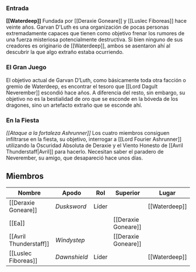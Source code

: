 ### Entrada
**[[Waterdeep]]**
Fundada por [[Deraxie Goneare]] y [[Luslec Fiboreas]] hace veinte años. Garvan D'Luth es una organización de pocas personas extremadamente capaces que tienen como objetivo frenar los rumores de una fuerza misteriosa potencialmente destructiva. Si bien ninguno de sus creadores es originario de [[Waterdeep]], ambos se asentaron ahí al descubrir la que algo extraño estaba ocurriendo.

### El Gran Juego
El objetivo actual de Garvan D’Luth, como básicamente toda otra facción o gremio de Waterdeep, es encontrar el tesoro que [[Lord Dagult Neverember]] escondió hace años. A diferencia del resto, sin embargo, su objetivo no es la bestialidad de oro que se esconde en la bóveda de los dragones, sino un artefacto extraño que se esconde ahí.

### En la Fiesta
*[[Ataque a la fortaleza Ashrunner]]*
Los cuatro miembros consiguen infiltrarse en la fiesta, su objetivo, interrogar a [[Lord Fourier Ashrunner]] utilizando la Oscuridad Absoluta de Deraxie y el Viento Honesto de [[Avril Thunderstaff|Avril]] para hacerlo. Necesitan saber el paradero de Neverember, su amigo, que desapareció hace unos días.

## Miembros

| Nombre                 | Apodo        | Rol   | Superior            | Lugar         |
| ---------------------- | ------------ | ----- | ------------------- | ------------- |
| [[Deraxie Goneare]]    | *Dusksword*  | Líder |                     | [[Waterdeep]] |
| [[Ea]]                 |              |       | [[Deraxie Goneare]] |               |
| [[Avril Thunderstaff]] | *Windystep*  |       | [[Deraxie Goneare]] |               |
| [[Luslec Fiboreas]]    | *Dawnshield* | Líder |                     | [[Waterdeep]] |
